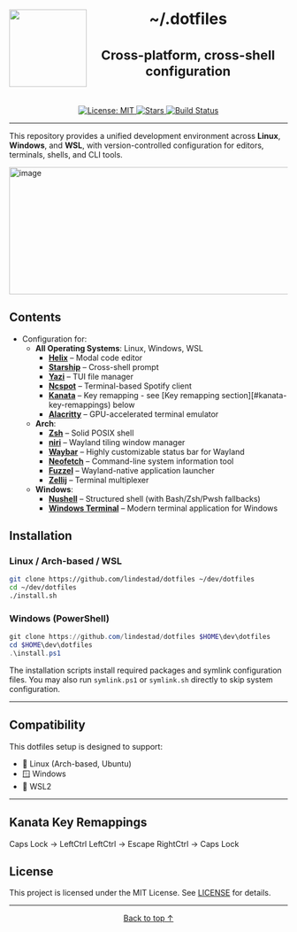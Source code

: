 <h1 align="center">
  <img align="left" width="140" height="140" src="https://www.svgrepo.com/show/361365/terminal-bash.svg">
  <a name="top">~/.dotfiles</a><br/><br/>
  <sup>Cross-platform, cross-shell configuration</sup><br/><sub><br/></sub>
</h1>
<div align="center">
  <a href="https://github.com/lindestad/dotfiles/blob/main/LICENSE">
    <img alt="License: MIT" src="https://img.shields.io/github/license/lindestad/dotfiles?style=flat-square">
  </a>
  <a href="https://github.com/lindestad/dotfiles/stargazers">
    <img alt="Stars" src="https://img.shields.io/github/stars/lindestad/dotfiles?style=flat-square">
  </a>
  <a href="https://github.com/lindestad/dotfiles/actions">
    <img alt="Build Status" src="https://img.shields.io/github/actions/workflow/status/lindestad/dotfiles/lint.yml?branch=main&style=flat-square">
  </a>
</div>

---

This repository provides a unified development environment across **Linux**, **Windows**, and **WSL**, with version-controlled configuration for editors, terminals, shells, and CLI tools.

<img width="1785" height="230" alt="image" src="https://github.com/user-attachments/assets/09046c6d-0bb9-4652-bbe6-93a2a78cd9bd" />


## Contents

- Configuration for:
  - **All Operating Systems**: Linux, Windows, WSL
    - **[Helix](https://github.com/helix-editor/helix)** – Modal code editor
    - **[Starship](https://github.com/starship/starship)** – Cross-shell prompt
    - **[Yazi](https://github.com/sxyazi/yazi)** – TUI file manager
    - **[Ncspot](https://github.com/hrkfdn/ncspot)** – Terminal-based Spotify client
    - **[Kanata](https://github.com/jtroo/kanata)** – Key remapping - see [Key remapping section][#kanata-key-remappings) below
    - **[Alacritty](https://github.com/alacritty/alacritty)** – GPU-accelerated terminal emulator
  - **Arch**:
    - **[Zsh](https://www.zsh.org/)** – Solid POSIX shell
    - **[niri](https://github.com/YaLTeR/niri)** – Wayland tiling window manager  
    - **[Waybar](https://github.com/Alexays/Waybar)** – Highly customizable status bar for Wayland  
    - **[Neofetch](https://github.com/dylanaraps/neofetch)** – Command-line system information tool  
    - **[Fuzzel](https://codeberg.org/dnkl/fuzzel)** – Wayland-native application launcher
    - **[Zellij](https://github.com/zellij-org/zellij)** – Terminal multiplexer
  - **Windows**:
    - **[Nushell](https://github.com/nushell/nushell)** – Structured shell (with Bash/Zsh/Pwsh fallbacks)
    - **[Windows Terminal](https://github.com/microsoft/terminal)** – Modern terminal application for Windows

## Installation

### Linux / Arch-based / WSL

```bash
git clone https://github.com/lindestad/dotfiles ~/dev/dotfiles
cd ~/dev/dotfiles
./install.sh
````

### Windows (PowerShell)

```powershell
git clone https://github.com/lindestad/dotfiles $HOME\dev\dotfiles
cd $HOME\dev\dotfiles
.\install.ps1
```

The installation scripts install required packages and symlink configuration files. You may also run `symlink.ps1` or `symlink.sh` directly to skip system configuration.

---

## Compatibility

This dotfiles setup is designed to support:

* 🐧 Linux (Arch-based, Ubuntu)
* 🪟 Windows
* 🧊 WSL2

---

## Kanata Key Remappings
Caps Lock → LeftCtrl
LeftCtrl → Escape
RightCtrl → Caps Lock

## License

This project is licensed under the MIT License. See [LICENSE](./LICENSE) for details.

---

<p align="center">
  <a href="#top">Back to top ↑</a>
</p>

